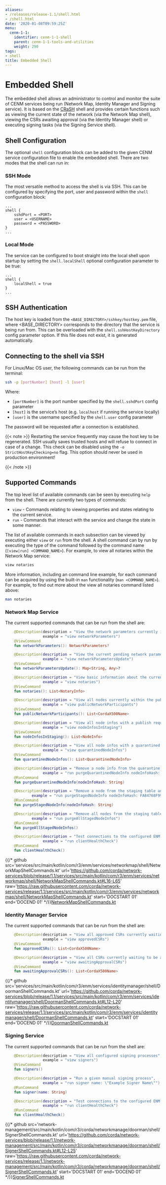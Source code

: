 ```yaml
---
aliases:
- /releases/release-1.1/shell.html
- /shell.html
date: '2020-01-08T09:59:25Z'
menu:
  cenm-1-1:
    identifier: cenm-1-1-shell
    parent: cenm-1-1-tools-and-utilities
    weight: 290
tags:
- shell
title: Embedded Shell
---
```



# Embedded Shell


The embedded shell allows an administrator to control and monitor the suite of CENM services being run (Network Map,
Identity Manager and Signing service). It is based on the [CRaSH](http://www.crashub.org/) shell and provides certain functions such as viewing
the current state of the network (via the Network Map shell), viewing the CSRs awaiting approval (via the Identity
Manager shell) or executing signing tasks (via the Signing Service shell).



## Shell Configuration

The optional `shell` configuration block can be added to the given CENM service configuration file to enable the
embedded shell. There are two modes that the shell can run in:


### SSH Mode

The most versatile method to access the shell is via SSH. This can be configured by specifying the port, user and
password within the `shell` configuration block:

```guess
...
shell {
    sshdPort = <PORT>
    user = <USERNAME>
    password = <PASSWORD>
}
...
```


### Local Mode

The service can be configured to boot straight into the local shell upon startup by setting the `shell.localShell`
optional configuration parameter to be true:

```guess
...
shell {
    localShell = true
}
...
```


## SSH Authentication

The host key is loaded from the `<BASE_DIRECTORY>/sshkey/hostkey.pem` file, where <BASE_DIRECTORY> corresponds to the
directory that the service is being run from. This can be overloaded with the `shell.sshHostKeyDirectory` config
parameter option. If this file does not exist, it is generated automatically.


## Connecting to the shell via SSH

For Linux/Mac OS user, the following commands can be run from the terminal:

```bash
ssh -p [portNumber] [host] -l [user]
```

Where:


* `[portNumber]` is the port number specified by the `shell.sshdPort` config parameter
* `[host]` is the service’s host (e.g. `localhost` if running the service locally)
* `[user]` is the username specified by the `shell.user` config parameter

The password will be requested after a connection is established.

{{< note >}}
Restarting the service frequently may cause the host key to be regenerated. SSH usually saves
trusted hosts and will refuse to connect in case of a change. This check can be disabled using the
`-o StrictHostKeyChecking=no` flag. This option should never be used in production environment!

{{< /note >}}

## Supported Commands

The top level list of available commands can be seen by executing `help` from the shell. There are currently two types
of commands:


* `view` - Commands relating to viewing properties and states relating to the current service.
* `run` - Commands that interact with the service and change the state in some manner.

The list of available commands in each subsection can be viewed by executing either `view` or `run` from the shell.
A shell command can by run by executing the type of the command followed by the command name
(`[view|run] <COMMAND_NAME>`). For example, to view all notaries within the Network Map service:

```bash
view notaries
```

More information, including an command line example, for each command can be acquired by using the built-in `man`
functionality (`man <COMMAND_NAME>`). For example, to find out more about the view all notaries command listed above:

```bash
man notaries
```


### Network Map Service

The current supported commands that can be run from the shell are:

```kotlin
    @Description(description = "View the network parameters currently in use",
                 example = "view networkParameters")
    @ViewCommand
    fun networkParameters(): NetworkParameters?

    @Description(description = "View the current pending network parameter update (if exists)",
                 example = "view networkParametersUpdate")
    @ViewCommand
    fun networkParametersUpdate(): Map<String, Any>?

    @Description(description = "View basic information about the currently notaries on the network",
                 example = "view notaries")
    @ViewCommand
    fun notaries(): List<NotaryInfo>

    @Description(description = "View all nodes currently within the public network",
                 example = "view publicNetworkParticipants")
    @ViewCommand
    fun publicNetworkParticipants(): List<CordaX500Name>

    @Description(description = "View all node infos with a publish request in staging",
                 example = "view nodeInfosInStaging")
    @ViewCommand
    fun nodeInfosInStaging(): List<NodeInfo>

    @Description(description = "View all node infos with a quarantined publish request",
                 example = "view quarantinedNodeInfos")
    @ViewCommand
    fun quarantinedNodeInfos(): List<QuarantinedNodeInfo>

    @Description(description = "Remove a node info from the quarantine table",
                 example = "run purgeQuarantinedNodeInfo nodeInfoHash: FA84768F995E50BB61219A139B970560C9231035BC4F5D073AF4E38A4DDC3D58")
    @RunCommand
    fun purgeQuarantinedNodeInfo(nodeInfoHash: String)

    @Description(description = "Remove a node from the staging table and into the network map",
            example = "run purgeStagedNodeInfo nodeInfoHash: FA84768F995E50BB61219A139B970560C9231035BC4F5D073AF4E38A4DDC3D58")
    @RunCommand
    fun purgeStagedNodeInfo(nodeInfoHash: String)

    @Description(description = "Remove all nodes from the staging table and into the network map",
            example = "run purgeAllStagedNodeInfos")
    @RunCommand
    fun purgeAllStagedNodeInfos()

    @Description(description = "Test connections to the configured ENM services",
                 example = "run clientHealthCheck")
    @RunCommand
    fun clientHealthCheck()


```
{{/* github src='services/src/main/kotlin/com/r3/enm/services/networkmap/shell/NetworkMapShellCommands.kt' url='https://github.com/corda/network-services/blob/release/1.1/services/src/main/kotlin/com/r3/enm/services/networkmap/shell/NetworkMapShellCommands.kt#L16-L65' raw='https://raw.githubusercontent.com/corda/network-services/release/1.1/services/src/main/kotlin/com/r3/enm/services/networkmap/shell/NetworkMapShellCommands.kt' start='DOCSTART 01' end='DOCEND 01' */}}[NetworkMapShellCommands.kt](https://github.com/corda/network-services/blob/release/1.1/services/src/main/kotlin/com/r3/enm/services/networkmap/shell/NetworkMapShellCommands.kt)

### Identity Manager Service

The current supported commands that can be run from the shell are:

```kotlin
    @Description(description = "View all approved CSRs currently waiting to be signed",
                 example = "view approvedCSRs")
    @ViewCommand
    fun approvedCSRs(): List<CordaX500Name>

    @Description(description = "View all CSRs currently waiting to be approved",
                 example = "view awaitingApprovalCSRs")
    @ViewCommand
    fun awaitingApprovalCSRs(): List<CordaX500Name>

```
{{/* github src='services/src/main/kotlin/com/r3/enm/services/identitymanager/shell/DoormanShellCommands.kt' url='https://github.com/corda/network-services/blob/release/1.1/services/src/main/kotlin/com/r3/enm/services/identitymanager/shell/DoormanShellCommands.kt#L12-L20' raw='https://raw.githubusercontent.com/corda/network-services/release/1.1/services/src/main/kotlin/com/r3/enm/services/identitymanager/shell/DoormanShellCommands.kt' start='DOCSTART 01' end='DOCEND 01' */}}[DoormanShellCommands.kt](https://github.com/corda/network-services/blob/release/1.1/services/src/main/kotlin/com/r3/enm/services/identitymanager/shell/DoormanShellCommands.kt)

### Signing Service

The current supported commands that can be run from the shell are:

```kotlin
    @Description(description = "View all configured signing processes",
                 example = "view signers")
    @ViewCommand
    fun signers()

    @Description(description = "Run a given manual signing process",
                 example = "run signer name: \"Example Signer Name\"")
    @RunCommand
    fun signer(name: String)

    @Description(description = "Test connections to the configured ENM services",
                 example = "run clientHealthCheck")
    @RunCommand
    fun clientHealthCheck()

```
{{/* github src='network-management/src/main/kotlin/com/r3/corda/networkmanage/doorman/shell/SignerShellCommands.kt' url='https://github.com/corda/network-services/blob/release/1.1/network-management/src/main/kotlin/com/r3/corda/networkmanage/doorman/shell/SignerShellCommands.kt#L12-L25' raw='https://raw.githubusercontent.com/corda/network-services/release/1.1/network-management/src/main/kotlin/com/r3/corda/networkmanage/doorman/shell/SignerShellCommands.kt' start='DOCSTART 01' end='DOCEND 01' */}}[SignerShellCommands.kt](https://github.com/corda/network-services/blob/release/1.1/network-management/src/main/kotlin/com/r3/corda/networkmanage/doorman/shell/SignerShellCommands.kt)

